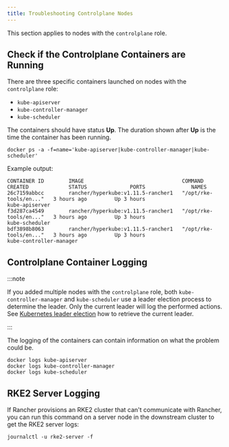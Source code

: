 ```yaml
---
title: Troubleshooting Controlplane Nodes
---
```


<head>
  <link rel="canonical" href="https://ranchermanager.docs.rancher.com/troubleshooting/kubernetes-components/troubleshooting-controlplane-nodes"/>
</head>

This section applies to nodes with the `controlplane` role.

## Check if the Controlplane Containers are Running

There are three specific containers launched on nodes with the `controlplane` role:

* `kube-apiserver`
* `kube-controller-manager`
* `kube-scheduler`

The containers should have status **Up**. The duration shown after **Up** is the time the container has been running.

```
docker ps -a -f=name='kube-apiserver|kube-controller-manager|kube-scheduler'
```

Example output:
```
CONTAINER ID        IMAGE                                COMMAND                  CREATED             STATUS              PORTS               NAMES
26c7159abbcc        rancher/hyperkube:v1.11.5-rancher1   "/opt/rke-tools/en..."   3 hours ago         Up 3 hours                              kube-apiserver
f3d287ca4549        rancher/hyperkube:v1.11.5-rancher1   "/opt/rke-tools/en..."   3 hours ago         Up 3 hours                              kube-scheduler
bdf3898b8063        rancher/hyperkube:v1.11.5-rancher1   "/opt/rke-tools/en..."   3 hours ago         Up 3 hours                              kube-controller-manager
```

## Controlplane Container Logging

:::note

If you added multiple nodes with the `controlplane` role, both `kube-controller-manager` and `kube-scheduler` use a leader election process to determine the leader. Only the current leader will log the performed actions. See [Kubernetes leader election](../../../docs/troubleshooting/other-troubleshooting-tips/kubernetes-resources.md#kubernetes-leader-election) how to retrieve the current leader.

:::

The logging of the containers can contain information on what the problem could be.

```
docker logs kube-apiserver
docker logs kube-controller-manager
docker logs kube-scheduler
```

## RKE2 Server Logging

If Rancher provisions an RKE2 cluster that can't communicate with Rancher, you can run this command on a server node in the downstream cluster to get the RKE2 server logs:

```
journalctl -u rke2-server -f
```